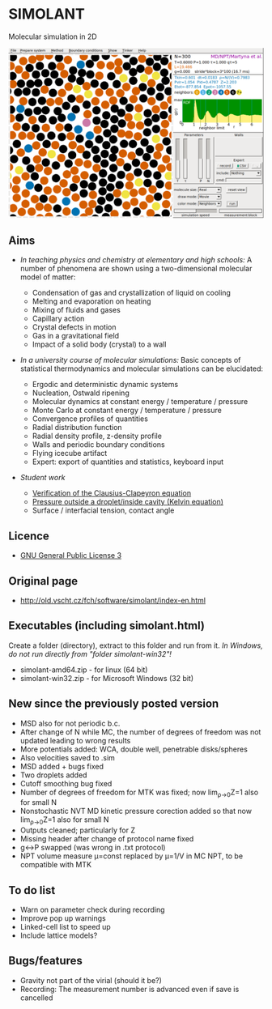 # SIMOLANT

Molecular simulation in 2D

![SIMOLANT](sources/screenshot.png)

## Aims

* _In teaching physics and chemistry at elementary and high schools:_ A number of phenomena are shown using a two-dimensional molecular model of matter:

  * Condensation of gas and crystallization of liquid on cooling
  * Melting and evaporation on heating
  * Mixing of fluids and gases
  * Capillary action
  * Crystal defects in motion
  * Gas in a gravitational field
  * Impact of a solid body (crystal) to a wall

* _In a university course of molecular simulations:_ Basic concepts of statistical thermodynamics and molecular simulations can be elucidated:

  * Ergodic and deterministic dynamic systems
  * Nucleation, Ostwald ripening
  * Molecular dynamics at constant energy / temperature / pressure
  * Monte Carlo at constant energy / temperature / pressure
  * Convergence profiles of quantities
  * Radial distribution function
  * Radial density profile, z-density profile
  * Walls and periodic boundary conditions
  * Flying icecube artifact
  * Expert: export of quantities and statistics, keyboard input

* _Student work_

  * [Verification of the Clausius-Clapeyron equation](http://old.vscht.cz/fch/en/tools/kolafa/tul/simenw1.pdf)
  * [Pressure outside a droplet/inside cavity (Kelvin equation)](http://old.vscht.cz/fch/en/tools/kolafa/simenw3.pdf)
  * Surface / interfacial tension, contact angle

## Licence

* [GNU General Public License 3](https://www.gnu.org/licenses/gpl-3.0.html)

## Original page

* http://old.vscht.cz/fch/software/simolant/index-en.html

## Executables (including simolant.html)

Create a folder (directory), extract to this folder and run from it.
_In Windows, do not run directly from "folder simolant-win32"!_

* simolant-amd64.zip - for linux (64 bit)
* simolant-win32.zip - for Microsoft Windows (32 bit)

## New since the previously posted version

* MSD also for not periodic b.c.
* After change of N while MC, the number of degrees of freedom was not updated leading to wrong results
* More potentials added: WCA, double well, penetrable disks/spheres
* Also velocities saved to .sim
* MSD added + bugs fixed
* Two droplets added
* Cutoff smoothing bug fixed
* Number of degrees of freedom for MTK was fixed; now lim<sub>ρ→0</sub>Z=1 also for small N
* Nonstochastic NVT MD kinetic pressure corection added so that now lim<sub>ρ→0</sub>Z=1 also for small N
* Outputs cleaned; particularly for Z</li>
* Missing header after change of protocol name fixed
* g↔P swapped (was wrong in .txt protocol)
* NPT volume measure μ=const replaced by μ=1/V in MC NPT, to be compatible with MTK

## To do list

* Warn on parameter check during recording
* Improve pop up warnings
* Linked-cell list to speed up
* Include lattice models?

## Bugs/features

* Gravity not part of the virial (should it be?)
* Recording: The measurement number is advanced even if save is cancelled
